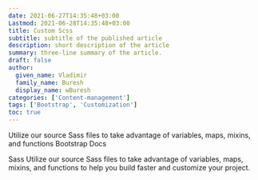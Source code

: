 ```yaml
---
date: 2021-06-27T14:35:48+03:00
Lastmod: 2021-06-28T14:35:48+03:00
title: Custom Scss
subtitle: subtitle of the published article
description: short description of the article
summary: three-line summary of the article.
draft: false
author:
  given_name: Vladimir
  family_name: Buresh
  display_name: wBuresh
categories: ['Content-management']
tags: ['Bootstrap', 'Customization']
toc: true
---
```


Utilize our source Sass files to take advantage of variables, maps, mixins, and functions
Bootstrap Docs


Sass
Utilize our source Sass files to take advantage of variables, maps, mixins, and functions to help you build faster and customize your project.

